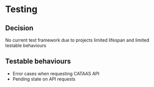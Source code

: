 # Testing

## Decision

No current test framework due to projects limited lifespan and limited testable behaviours

## Testable behaviours

- Error cases when requesting CATAAS API
- Pending state on API requests
